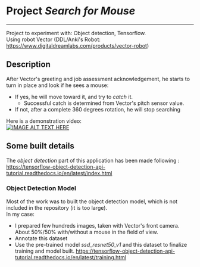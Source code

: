 # Project *Search for Mouse*
___
Project to experiment with: Object detection, Tensorflow. <br>
Using robot Vector (DDL/Anki's Robot: https://www.digitaldreamlabs.com/products/vector-robot)
<br>

## Description
After Vector's greeting and job assessment acknowledgement, he starts to turn in place and look
if he sees a mouse:
- If yes, he will move toward it, and try to *catch* it. 
  - Successful catch is determined from Vector's pitch sensor value.
- If not, after a complete 360 degrees rotation, he will stop searching


Here is a demonstration video: <br>
[![IMAGE ALT TEXT HERE](https://img.youtube.com/vi/2PdNvz8b8aI/0.jpg)](https://www.youtube.com/watch?v=2PdNvz8b8aI)


## Some built details
The *object detection* part of this application has been made following :
https://tensorflow-object-detection-api-tutorial.readthedocs.io/en/latest/index.html


### Object Detection Model
Most of the work was to built the object detection model, which is not included in the repository (it is too large).<br>
In my case: 
- I prepared few hundreds images, taken with Vector's front camera. 
About 50%/50% with/without a mouse in the field of view.
- Annotate this dataset
- Use the pre-trained model *ssd_resnet50_v1* and this dataset to finalize training and model built. 
https://tensorflow-object-detection-api-tutorial.readthedocs.io/en/latest/training.html <br>
